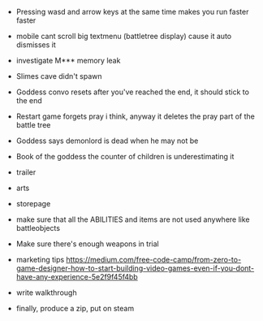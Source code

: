 - Pressing wasd and arrow keys at the same time makes you run faster faster
- mobile cant scroll big textmenu (battletree display) cause it auto dismisses it
- investigate M*** memory leak
- Slimes cave didn't spawn
- Goddess convo resets after you've reached the end, it should stick to the end
- Restart game forgets pray i think, anyway it deletes the pray part of the battle tree
- Goddess says demonlord is dead when he may not be
- Book of the goddess the counter of children is underestimating it







- trailer
- arts
- storepage
- make sure that all the ABILITIES and items are not used anywhere like battleobjects
- Make sure there's enough weapons in trial
- marketing tips https://medium.com/free-code-camp/from-zero-to-game-designer-how-to-start-building-video-games-even-if-you-dont-have-any-experience-5e2f9f45f4bb
- write walkthrough
- finally, produce a zip, put on steam
